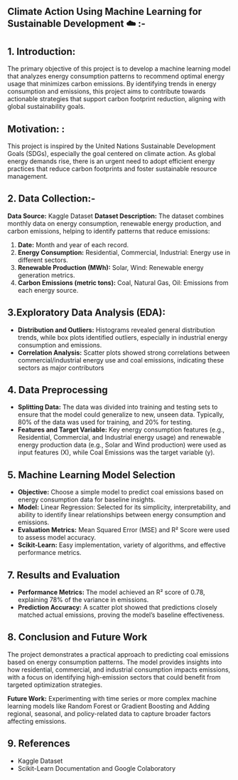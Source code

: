 ## Climate Action Using Machine Learning for Sustainable Development ☁️ :- 

## 1. Introduction:
The primary objective of this project is to develop a machine learning
model that analyzes energy consumption patterns to recommend optimal energy usage that
minimizes carbon emissions. By identifying trends in energy consumption and emissions,
this project aims to contribute towards actionable strategies that support carbon footprint
reduction, aligning with global sustainability goals.
## **Motivation:** :
This project is inspired by the United Nations Sustainable Development Goals
(SDGs), especially the goal centered on climate action. As global energy demands rise, there
is an urgent need to adopt efficient energy practices that reduce carbon footprints and
foster sustainable resource management.

## 2. Data Collection:- 
**Data Source:** Kaggle Dataset
**Dataset Description:**
The dataset combines monthly data on energy consumption, renewable energy production,
and carbon emissions, helping to identify patterns that reduce emissions:
1. **Date:** Month and year of each record.
2. **Energy Consumption:** Residential, Commercial, Industrial: Energy use in different
sectors.
3. **Renewable Production (MWh):** Solar, Wind: Renewable energy generation metrics.
4. **Carbon Emissions (metric tons):** Coal, Natural Gas, Oil: Emissions from each energy
source.

## 3.Exploratory Data Analysis (EDA): 
- **Distribution and Outliers:** Histograms revealed general distribution trends, while box plots
identified outliers, especially in industrial energy consumption and emissions.
- **Correlation Analysis:** Scatter plots showed strong correlations between
commercial/industrial energy use and coal emissions, indicating these sectors as major
contributors

## 4. Data Preprocessing
- **Splitting Data:** The data was divided into training and testing sets to ensure that the model
could generalize to new, unseen data. Typically, 80% of the data was used for training, and
20% for testing.
- **Features and Target Variable:** Key energy consumption features (e.g., Residential,
Commercial, and Industrial energy usage) and renewable energy production data (e.g., Solar
and Wind production) were used as input features (X), while Coal Emissions was the target
variable (y).

## 5. Machine Learning Model Selection
- **Objective:** Choose a simple model to predict coal emissions based on energy
consumption data for baseline insights.
- **Model:** Linear Regression: Selected for its simplicity, interpretability, and ability to
identify linear relationships between energy consumption and emissions.
- **Evaluation Metrics:** Mean Squared Error (MSE) and R² Score were used to assess
model accuracy.
- **Scikit-Learn:** Easy implementation, variety of algorithms, and effective performance
metrics.

## 7. Results and Evaluation
- **Performance Metrics:** The model achieved an R² score of 0.78, explaining 78% of the
variance in emissions.
- **Prediction Accuracy:** A scatter plot showed that predictions closely matched actual
emissions, proving the model’s baseline effectiveness.

## 8. Conclusion and Future Work
The project demonstrates a practical approach to predicting coal emissions based on energy
consumption patterns. The model provides insights into how residential, commercial, and
industrial consumption impacts emissions, with a focus on identifying high-emission
sectors that could benefit from targeted optimization strategies.

**Future Work:** Experimenting with time series or more complex machine learning models
like Random Forest or Gradient Boosting and Adding regional, seasonal, and policy-related
data to capture broader factors affecting emissions.

## 9. References
- Kaggle Dataset
- Scikit-Learn Documentation and Google Colaboratory
